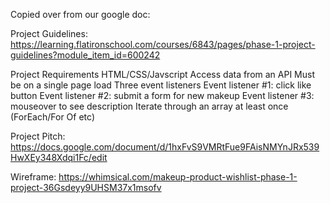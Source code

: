 Copied over from our google doc:

Project Guidelines: https://learning.flatironschool.com/courses/6843/pages/phase-1-project-guidelines?module_item_id=600242

Project Requirements
    HTML/CSS/Javscript
    Access data from an API
    Must be on a single page load
    Three event listeners
        Event listener #1: click like button
        Event listener #2: submit a form for new makeup
        Event listener #3: mouseover to see description
    Iterate through an array at least once (ForEach/For Of etc)

Project Pitch: https://docs.google.com/document/d/1hxFvS9VMRtFue9FAisNMYnJRx539HwXEy348Xdqi1Fc/edit

Wireframe: https://whimsical.com/makeup-product-wishlist-phase-1-project-36Gsdeyy9UHSM37x1msofv